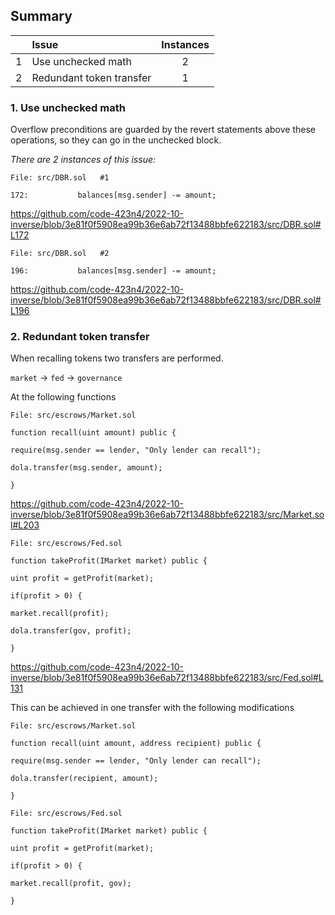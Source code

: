 ## Summary

| |Issue|Instances|
|-|:-|:-:|
| 1 | Use unchecked math | 2 |
| 2 | Redundant token transfer | 1 |


### 1. Use unchecked math
Overflow preconditions are guarded by the revert statements above these operations, so they can go in the unchecked block.

*There are 2 instances of this issue:*

```solidity
File: src/DBR.sol   #1

172:           balances[msg.sender] -= amount;
```
https://github.com/code-423n4/2022-10-inverse/blob/3e81f0f5908ea99b36e6ab72f13488bbfe622183/src/DBR.sol#L172


```solidity
File: src/DBR.sol   #2

196:           balances[msg.sender] -= amount;
```
https://github.com/code-423n4/2022-10-inverse/blob/3e81f0f5908ea99b36e6ab72f13488bbfe622183/src/DBR.sol#L196


### 2. Redundant token transfer
When recalling tokens two transfers are performed.

`market` -> `fed` -> `governance`

At the following functions

```solidity
File: src/escrows/Market.sol  

function recall(uint amount) public {

require(msg.sender == lender, "Only lender can recall");

dola.transfer(msg.sender, amount);

}
```
https://github.com/code-423n4/2022-10-inverse/blob/3e81f0f5908ea99b36e6ab72f13488bbfe622183/src/Market.sol#L203


```solidity
File: src/escrows/Fed.sol  

function takeProfit(IMarket market) public {

uint profit = getProfit(market);

if(profit > 0) {

market.recall(profit);

dola.transfer(gov, profit);

}

```
https://github.com/code-423n4/2022-10-inverse/blob/3e81f0f5908ea99b36e6ab72f13488bbfe622183/src/Fed.sol#L131

This can be achieved in one transfer with the following modifications

```solidity
File: src/escrows/Market.sol  

function recall(uint amount, address recipient) public {

require(msg.sender == lender, "Only lender can recall");

dola.transfer(recipient, amount);

}
```

```solidity
File: src/escrows/Fed.sol  

function takeProfit(IMarket market) public {

uint profit = getProfit(market);

if(profit > 0) {

market.recall(profit, gov);

}

```

